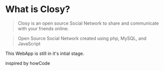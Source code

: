 # What is Closy?


> Closy is an open source Social Network to share and communicate with your friends online.

>Open Source Social Network created using php, MySQL, and JavaScript

This WebApp is still in it's intial stage.

inspired by howCode
